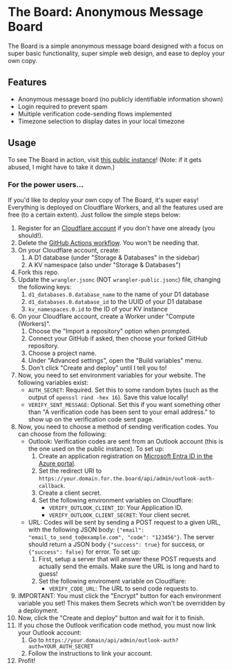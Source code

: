 # The Board: Anonymous Message Board

The Board is a simple anonymous message board designed with a focus on super basic functionality, super simple web design, and ease to deploy your own copy.

## Features

- Anonymous message board (no publicly identifiable information shown)
- Login required to prevent spam
- Multiple verification code-sending flows implemented
- Timezone selection to display dates in your local timezone

## Usage

To see The Board in action, visit [this public instance](https://theboard.davidwhy.me/)! (Note: if it gets abused, I might have to take it down.)

### For the power users...

If you'd like to deploy your own copy of The Board, it's super easy! Everything is deployed on Cloudflare Workers, and all the features used are free (to a certain extent). Just follow the simple steps below:

1. Register for an [Cloudflare account](https://dash.cloudflare.com/) if you don't have one already (you should!).
2. Delete the [GitHub Actions workflow](./.github/workflows/deploy_public.yml). You won't be needing that.
3. On your Cloudflare account, create:
   1. A D1 database (under "Storage &amp; Databases" in the sidebar)
   2. A KV namespace (also under "Storage &amp; Databases")
4. Fork this repo.
5. Update the `wrangler.jsonc` (NOT `wrangler-public.jsonc`) file, changing the following keys:
   1. `d1_databases.0.database_name` to the name of your D1 database
   2. `d1_databases.0.database_id` to the UUID of your D1 database
   3. `kv_namespaces.0.id` to the ID of your KV instance
6. On your Cloudflare account, create a Worker under "Compute (Workers)".
   1. Choose the "Import a repository" option when prompted.
   2. Connect your GitHub if asked, then choose your forked GitHub repository.
   3. Choose a project name.
   4. Under "Advanced settings", open the "Build variables" menu.
   5. Don't click "Create and deploy" until I tell you to!
7. Now, you need to set environment variables for your website. The following variables exist:
   - `AUTH_SECRET`: Required. Set this to some random bytes (such as the output of `openssl rand -hex 16`). Save this value locally!
   - `VERIFY_SENT_MESSAGE`: Optional. Set this if you want something other than "A verification code has been sent to your email address." to show up on the verification code sent page.
8. Now, you need to choose a method of sending verification codes. You can choose from the following:
   - Outlook: Verification codes are sent from an Outlook account (this is the one used on the public instance). To set up:
     1. Create an application registration on [Microsoft Entra ID in the Azure portal](https://portal.azure.com/#view/Microsoft_AAD_IAM/ActiveDirectoryMenuBlade/~/RegisteredApps).
     2. Set the redirect URI to `https://your.domain.for.the.board/api/admin/outlook-auth-callback`.
     3. Create a client secret.
     4. Set the following environment variables on Cloudflare:
        - `VERIFY_OUTLOOK_CLIENT_ID`: Your Application ID.
        - `VERIFY_OUTLOOK_CLIENT_SECRET`: Your client secret.
   - URL: Codes will be sent by sending a POST request to a given URL, with the following JSON body: `{"email": "email_to_send_to@example.com", "code": "123456"}`. The server should return a JSON body `{"success": true}` for success, or `{"success": false}` for error. To set up:
     1. First, setup a server that will answer these POST requests and actually send the emails. Make sure the URL is long and hard to guess!
     2. Set the following enviroment variable on Cloudflare:
        - `VERIFY_CODE_URL`: The URL to send code requests to.
9. IMPORTANT: You must click the "Encrypt" button for each environment variable you set! This makes them Secrets which won't be overridden by a deployment.
10. Now, click the "Create and deploy" button and wait for it to finish.
11. If you chose the Outlook verification code method, you must now link your Outlook account:
    1. Go to `https://your.domain/api/admin/outlook-auth?auth=YOUR_AUTH_SECRET`
    2. Follow the instructions to link your account.
12. Profit!
